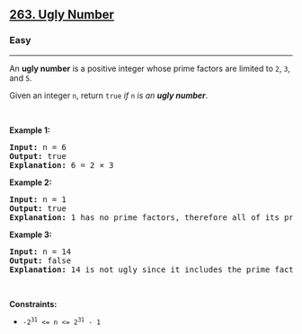 <h2><a href="https://leetcode.com/problems/ugly-number/">263. Ugly Number</a></h2><h3>Easy</h3><hr><div style="user-select: auto;"><p style="user-select: auto;">An <strong style="user-select: auto;">ugly number</strong> is a positive integer whose prime factors are limited to <code style="user-select: auto;">2</code>, <code style="user-select: auto;">3</code>, and <code style="user-select: auto;">5</code>.</p>

<p style="user-select: auto;">Given an integer <code style="user-select: auto;">n</code>, return <code style="user-select: auto;">true</code> <em style="user-select: auto;">if</em> <code style="user-select: auto;">n</code> <em style="user-select: auto;">is an <strong style="user-select: auto;">ugly number</strong></em>.</p>

<p style="user-select: auto;">&nbsp;</p>
<p style="user-select: auto;"><strong style="user-select: auto;">Example 1:</strong></p>

<pre style="user-select: auto;"><strong style="user-select: auto;">Input:</strong> n = 6
<strong style="user-select: auto;">Output:</strong> true
<strong style="user-select: auto;">Explanation:</strong> 6 = 2 × 3
</pre>

<p style="user-select: auto;"><strong style="user-select: auto;">Example 2:</strong></p>

<pre style="user-select: auto;"><strong style="user-select: auto;">Input:</strong> n = 1
<strong style="user-select: auto;">Output:</strong> true
<strong style="user-select: auto;">Explanation:</strong> 1 has no prime factors, therefore all of its prime factors are limited to 2, 3, and 5.
</pre>

<p style="user-select: auto;"><strong style="user-select: auto;">Example 3:</strong></p>

<pre style="user-select: auto;"><strong style="user-select: auto;">Input:</strong> n = 14
<strong style="user-select: auto;">Output:</strong> false
<strong style="user-select: auto;">Explanation:</strong> 14 is not ugly since it includes the prime factor 7.
</pre>

<p style="user-select: auto;">&nbsp;</p>
<p style="user-select: auto;"><strong style="user-select: auto;">Constraints:</strong></p>

<ul style="user-select: auto;">
	<li style="user-select: auto;"><code style="user-select: auto;">-2<sup style="user-select: auto;">31</sup> &lt;= n &lt;= 2<sup style="user-select: auto;">31</sup> - 1</code></li>
</ul>
</div>